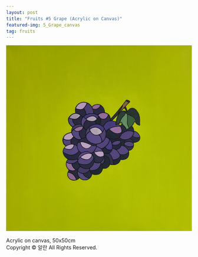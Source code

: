 ```yaml
---
layout: post
title: "Fruits #5 Grape (Acrylic on Canvas)"
featured-img: 5_Grape_canvas
tag: fruits
---
```


![](/assets/img/posts/5_Grape_canvas.jpg)

Acrylic on canvas, 50x50cm  
Copyright © 알란 All Rights Reserved.
